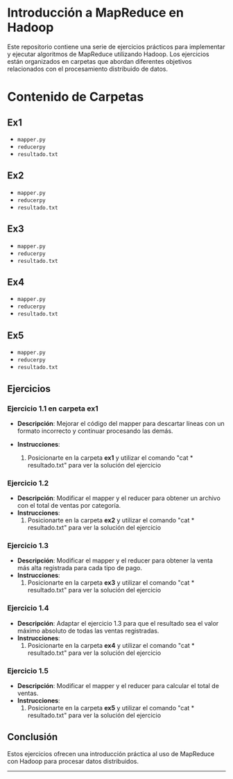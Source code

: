 # Introducción a MapReduce en Hadoop
Este repositorio contiene una serie de ejercicios prácticos para implementar y ejecutar algoritmos de MapReduce utilizando Hadoop. Los ejercicios están organizados en carpetas que abordan diferentes objetivos relacionados con el procesamiento distribuido de datos.

# Contenido de Carpetas

## Ex1
- `mapper.py`
- `reducerpy`
- `resultado.txt`

## Ex2
- `mapper.py`
- `reducerpy`
- `resultado.txt`

## Ex3
- `mapper.py`
- `reducerpy`
- `resultado.txt`

## Ex4
- `mapper.py`
- `reducerpy`
- `resultado.txt`

## Ex5
- `mapper.py`
- `reducerpy`
- `resultado.txt`


## Ejercicios

### **Ejercicio 1.1 en carpeta ex1**
- **Descripción**: Mejorar el código del mapper para descartar líneas con un formato incorrecto y continuar procesando las demás.

- **Instrucciones**:
  1. Posicionarte en la carpeta **ex1** y utilizar el comando "cat * resultado.txt" para ver la solución del ejercicio
  
### **Ejercicio 1.2**
- **Descripción**: Modificar el mapper y el reducer para obtener un archivo con el total de ventas por categoría.
- **Instrucciones**:
   1. Posicionarte en la carpeta **ex2** y utilizar el comando "cat * resultado.txt" para ver la solución del ejercicio
  
### **Ejercicio 1.3**
- **Descripción**: Modificar el mapper y el reducer para obtener la venta más alta registrada para cada tipo de pago.
- **Instrucciones**:
   1. Posicionarte en la carpeta **ex3** y utilizar el comando "cat * resultado.txt" para ver la solución del ejercicio

### **Ejercicio 1.4**
- **Descripción**: Adaptar el ejercicio 1.3 para que el resultado sea el valor máximo absoluto de todas las ventas registradas.
- **Instrucciones**:
   1. Posicionarte en la carpeta **ex4** y utilizar el comando "cat * resultado.txt" para ver la solución del ejercicio

### **Ejercicio 1.5**
- **Descripción**: Modificar el mapper y el reducer para calcular el total de ventas.
- **Instrucciones**:
   1. Posicionarte en la carpeta **ex5** y utilizar el comando "cat * resultado.txt" para ver la solución del ejercicio


## Conclusión

Estos ejercicios ofrecen una introducción práctica al uso de MapReduce con Hadoop para procesar datos distribuidos.

---


